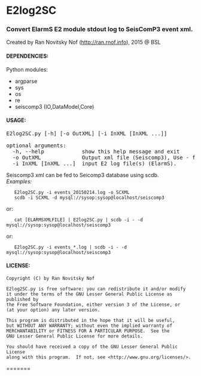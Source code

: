 # E2log2SC
### Convert ElarmS E2 module stdout log to SeisComP3 event xml.
Created by Ran Novitsky Nof (http://ran.rnof.info), 2015 @ BSL
#### DEPENDENCIES:
Python modules:
* argparse
* sys
* os
* re
* seiscomp3 (IO,DataModel,Core)

#### USAGE:
<pre>
E2log2SC.py [-h] [-o OutXML] [-i InXML [InXML ...]]

optional arguments:
  -h, --help            show this help message and exit
  -o OutXML             Output xml file (Seiscomp3), Use - for stdout
  -i InXML [InXML ...]  input E2 log file(s) (ElarmS).
</pre>

Seiscomp3 xml can be fed to Seicomp3 database using scdb.  
_Examples:_
```
   E2log2SC.py -i events_20150214.log -o SCXML  
   scdb -i SCXML -d mysql://sysop:sysop@localhost/seiscomp3
``` 
or:
```
   cat [ELARMSXMLFILE] | E2log2SC.py | scdb -i - -d mysql://sysop:sysop@localhost/seiscomp3  
``` 
or:
```
   E2log2SC.py -i events_*.log | scdb -i - -d mysql://sysop:sysop@localhost/seiscomp3  
```

#### LICENSE:
```
Copyright (C) by Ran Novitsky Nof                                            
                                                                              
E2log2SC.py is free software: you can redistribute it and/or modify              
it under the terms of the GNU Lesser General Public License as published by  
the Free Software Foundation, either version 3 of the License, or            
(at your option) any later version.                                          
                                                                                 
This program is distributed in the hope that it will be useful,              
but WITHOUT ANY WARRANTY; without even the implied warranty of               
MERCHANTABILITY or FITNESS FOR A PARTICULAR PURPOSE.  See the                
GNU Lesser General Public License for more details.                          

You should have received a copy of the GNU Lesser General Public License     
along with this program.  If not, see <http://www.gnu.org/licenses/>. 
```
=======
